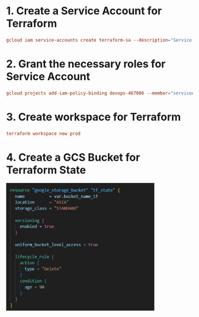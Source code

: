 # 1. Create a Service Account for Terraform

```conf
gcloud iam service-accounts create terraform-sa --description="Service Account for Terraform" --display-name="terraform-sa"
```

# 2. Grant the necessary roles for Service Account 

```conf
gcloud projects add-iam-policy-binding devops-467006 --member="serviceAccount:terraform-sa@devops-467006.iam.gserviceaccount.com" --role="roles/storage.admin" --role="roles/resourcemanager.projectIamAdmin" --role="roles/iam.serviceAccountAdmin" --role="roles/artifactregistry.admin" --role="roles/serviceusage.serviceUsageAdmin" --role="roles/iam.serviceAccountKeyAdmin"
```

# 3. Create workspace for Terraform

```conf
terraform workspace new prod
```

# 4. Create a GCS Bucket for Terraform State

<img src="./image/gcs.png" alt="Bucket for Statefile" width="400"/>
